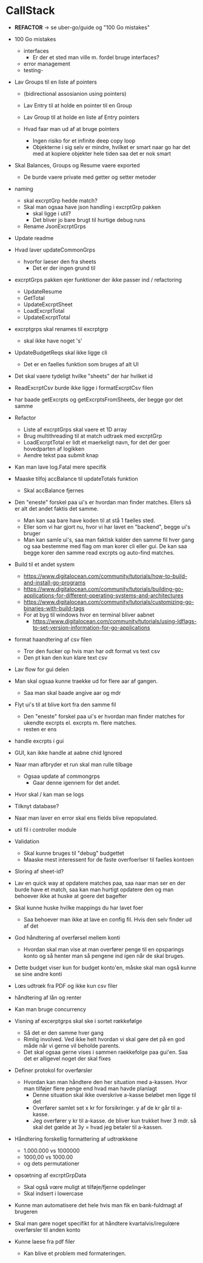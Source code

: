 # CallStack

- **REFACTOR** -> se uber-go/guide og "100 Go mistakes"
- 100 Go mistakes
    - interfaces
        - Er der et sted man ville m. fordel bruge interfaces?
    - error management
    - testing-

- Lav Groups til en liste af pointers
    - (bidirectional assosianion using pointers)
    - Lav Entry til at holde en pointer til en Group
    - Lav Group til at holde en liste af Entry pointers

    - Hvad faar man ud af at bruge pointers
        - Ingen risiko for et infinite deep copy loop
        - Objekterne i sig selv er mindre, hvilket er smart naar go har det med at kopiere objekter hele tiden saa det er nok smart


- Skal Balances, Groups og Resume vaere exported
    - De burde vaere private med getter og setter metoder


- naming
    - skal excrptGrp hedde match?
    - Skal man ogsaa have json handling i excrptGrp pakken
        - skal ligge i util?
        - Det bliver jo bare brugt til hurtige debug runs
    - Rename JsonExcrptGrps
 
- Update readme
        
- Hvad laver updateCommonGrps
    - hvorfor laeser den fra sheets
        - Det er der ingen grund til

- excrptGrps pakken ejer funktioner der ikke passer ind / refactoring
    - UpdateResume
    - GetTotal
    - UpdateExcrptSheet
    - LoadExcrptTotal
    - UpdateExcrptTotal
- excrptgrps skal renames til excrptgrp
    - skal ikke have noget 's'
- UpdateBudgetReqs skal ikke ligge cli
    - Det er en faelles funktion som bruges af alt UI
- Det skal vaere tydeligt hvilke "sheets" der har hvilket id
- ReadExcrptCsv burde ikke ligge i formatExcrptCsv filen
- har baade getExcrpts og getExcrptsFromSheets, der begge gor det samme
- Refactor
    - Liste af excrptGrps skal vaere et 1D array 
    - Brug multithreading til at match udtraek med excrptGrp
    - LoadExcrptTotal er lidt et maerkeligt navn, for det der goer hovedparten af logikken
    - Aendre tekst paa submit knap
- Kan man lave log.Fatal mere specifik 

- Maaske tilfoj accBalance til updateTotals funktion
    - Skal accBalance fjernes
- Den "eneste" forskel paa ui's er hvordan man finder matches. Ellers så er alt det andet faktis det samme.
    - Man kan saa bare have koden til at stå 1 faelles sted. 
    - Eller som vi har gjort nu, hvor vi har lavet en "backend", begge ui's bruger
    - Man kan samle ui's, saa man faktisk kalder den samme fil hver gang og saa bestemme med flag om man korer cli eller gui. De kan saa begge korer den samme read excrpts og auto-find matches. 
- Build til et andet system
    - https://www.digitalocean.com/community/tutorials/how-to-build-and-install-go-programs
    - https://www.digitalocean.com/community/tutorials/building-go-applications-for-different-operating-systems-and-architectures
    - https://www.digitalocean.com/community/tutorials/customizing-go-binaries-with-build-tags
    - For at byg til windows hvor en terminal bliver aabnet
        - https://www.digitalocean.com/community/tutorials/using-ldflags-to-set-version-information-for-go-applications

- format haandtering af csv filen
    - Tror den fucker op hvis man har odt format vs text csv
    - Den pt kan den kun klare text csv
- Lav flow for gui delen
- Man skal ogsaa kunne traekke ud for flere aar af gangen.
    - Saa man skal baade angive aar og mdr
- Flyt ui's til at blive kort fra den samme fil
    - Den "eneste" forskel paa ui's er hvordan man finder matches for ukendte excrpts el. excrpts m. flere matches.
    - resten er ens
- handle excrpts i gui
- GUI, kan ikke handle at aabne chid Ignored
- Naar man afbryder et run skal man rulle tilbage
    - Ogsaa update af commongrps
        - Gaar denne igennem for det andet.
- Hvor skal / kan man se logs
- Tilknyt database?
- Naar man laver en error skal ens fields blive repopulated.
- util fil i controller module
- Validation
    - Skal kunne bruges til "debug" budgettet
    - Maaske mest interessent for de faste overfoerlser til faelles kontoen
- Sloring af sheet-id?
- Lav en quick way at opdatere matches paa, saa naar man ser en der burde have et match, saa kan man hurtigt opdatere den og man behoever ikke at huske at goere det bagefter
- Skal kunne huske hvilke mappings du har lavet foer
    - Saa behoever man ikke at lave en config fil. Hvis den selv finder ud af det
- God håndtering af overførsel mellem konti
  - Hvordan skal man vise at man overfører penge til en opsparings konto og så henter man så pengene ind igen når de skal bruges.
- Dette budget viser kun for budget konto'en, måske skal man også kunne se sine andre konti
- Lœs udtrœk fra PDF og ikke kun csv filer
- håndtering af lån og renter
- Kan man bruge concurrency

- Visning af excerptgrps skal ske i sortet rœkkefølge
  - Så det er den samme hver gang
  - Rimlig involved. Ved ikke helt hvordan vi skal gøre det på en god måde når vi gerne vil beholde parents.
  - Det skal ogsaa gerne vises i sammen raekkefolge paa gui'en. Saa det er alligevel noget der skal fixes
- Definer protokol for overførsler
  - Hvordan kan man håndtere den her situation med a-kassen. Hvor man tilføjer flere penge end hvad man havde planlagt
    - Denne situation skal ikke overskrive a-kasse beløbet men ligge til det 
    - Overfører samlet set x kr for forsikringer. y af de kr går til a-kasse.
    - Jeg overfører y kr til a-kasse. de bliver kun trukket hver 3 mdr. så skal det gœlde at 3y = hvad jeg betaler til a-kassen.
- Håndtering forskellig formattering af udtrœkkene
  - 1.000.000 vs 1000000
  - 1000,00 vs 1000.00
  - og dets permutationer
- opsœtning af excrptGrpData
  - Skal også vœre muligt at tilføje/fjerne opdelinger
  - Skal indsert i lowercase
- Kunne man automatisere det hele hvis man fik en bank-fuldmagt af brugeren
- Skal man gøre noget specifikt for at håndtere  kvartalvis/iregulœre overførsler til anden konto
- Kunne laese fra pdf filer
    - Kan blive et problem med formateringen.

